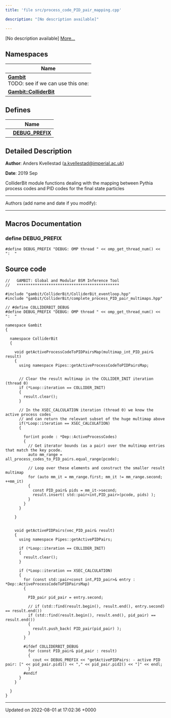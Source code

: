 ```yaml
---
title: 'file src/process_code_PID_pair_mapping.cpp'

description: "[No description available]"

---
```







[No description available] [More...](#detailed-description)

## Namespaces

| Name           |
| -------------- |
| **[Gambit](/documentation/code/namespaces/namespacegambit/)** <br>TODO: see if we can use this one:  |
| **[Gambit::ColliderBit](/documentation/code/namespaces/namespacegambit_1_1colliderbit/)**  |

## Defines

|                | Name           |
| -------------- | -------------- |
|  | **[DEBUG_PREFIX](/documentation/code/files/process__code__pid__pair__mapping_8cpp/#define-debug-prefix)**  |

## Detailed Description


**Author**: Anders Kvellestad ([a.kvellestad@imperial.ac.uk](mailto:a.kvellestad@imperial.ac.uk)) 

**Date**: 2019 Sep

ColliderBit module functions dealing with the mapping between Pythia process codes and PID codes for the final state particles



------------------

Authors (add name and date if you modify):



------------------




## Macros Documentation

### define DEBUG_PREFIX

```
#define DEBUG_PREFIX "DEBUG: OMP thread " << omp_get_thread_num() << ":  "
```


## Source code

```
//   GAMBIT: Global and Modular BSM Inference Tool
//   *********************************************

#include "gambit/ColliderBit/ColliderBit_eventloop.hpp"
#include "gambit/ColliderBit/complete_process_PID_pair_multimaps.hpp"

// #define COLLIDERBIT_DEBUG
#define DEBUG_PREFIX "DEBUG: OMP thread " << omp_get_thread_num() << ":  "

namespace Gambit
{

  namespace ColliderBit
  {

    void getActiveProcessCodeToPIDPairsMap(multimap_int_PID_pair& result)
    {
      using namespace Pipes::getActiveProcessCodeToPIDPairsMap;


      // Clear the result multimap in the COLLIDER_INIT iteration (thread 0)
      if (*Loop::iteration == COLLIDER_INIT)
      {
        result.clear();
      }

      // In the XSEC_CALCULATION iteration (thread 0) we know the active process codes
      // and can return the relevant subset of the huge multimap above
      if(*Loop::iteration == XSEC_CALCULATION)
      {

        for(int pcode : *Dep::ActiveProcessCodes)
        {
          // Get iterator bounds (as a pair) over the multimap entries that match the key pcode.
          auto mm_range = all_process_codes_to_PID_pairs.equal_range(pcode);

          // Loop over these elements and construct the smaller result multimap
          for (auto mm_it = mm_range.first; mm_it != mm_range.second; ++mm_it)
          {
            const PID_pair& pids = mm_it->second;
            result.insert( std::pair<int,PID_pair>(pcode, pids) );
          }
        }
      }

    }


    void getActivePIDPairs(vec_PID_pair& result)
    {
      using namespace Pipes::getActivePIDPairs;

      if (*Loop::iteration == COLLIDER_INIT)
      {
        result.clear();
      }

      if (*Loop::iteration == XSEC_CALCULATION)
      {
        for (const std::pair<const int,PID_pair>& entry : *Dep::ActiveProcessCodeToPIDPairsMap)
        {

          PID_pair pid_pair = entry.second;

          // if (std::find(result.begin(), result.end(), entry.second) == result.end())
          if (std::find(result.begin(), result.end(), pid_pair) == result.end())
          {
            result.push_back( PID_pair(pid_pair) );
          }
        }

        #ifdef COLLIDERBIT_DEBUG
          for (const PID_pair& pid_pair : result)
          {
            cout << DEBUG_PREFIX << "getActivePIDPairs: - active PID pair: [" << pid_pair.pid1() << "," << pid_pair.pid2() << "]" << endl;
          }
        #endif
      }
    }

  } 
} 
```


-------------------------------

Updated on 2022-08-01 at 17:02:36 +0000
